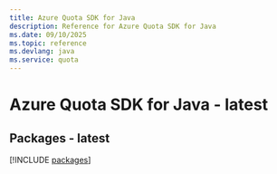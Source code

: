 ```yaml
---
title: Azure Quota SDK for Java
description: Reference for Azure Quota SDK for Java
ms.date: 09/10/2025
ms.topic: reference
ms.devlang: java
ms.service: quota
---
```

# Azure Quota SDK for Java - latest
## Packages - latest
[!INCLUDE [packages](quota-index.md)]